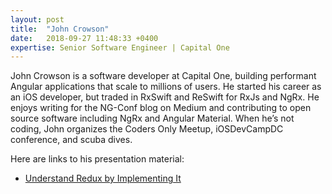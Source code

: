 ```yaml
---
layout: post
title:  "John Crowson"
date:   2018-09-27 11:48:33 +0400
expertise: Senior Software Engineer | Capital One
---
```


John Crowson is a software developer at Capital One, building performant Angular applications that scale to millions of users. He started his career as an iOS developer, but traded in RxSwift and ReSwift for RxJs and NgRx. He enjoys writing for the NG-Conf blog on Medium and contributing to open source software including NgRx and Angular Material. When he’s not coding, John organizes the Coders Only Meetup, iOSDevCampDC conference, and scuba dives.

Here are links to his presentation material:

- [Understand Redux by Implementing It](https://devintxcontent.blob.core.windows.net/showcontent/Speaker%20Presentations%20Fall%202019/angular-mix.pdf)
